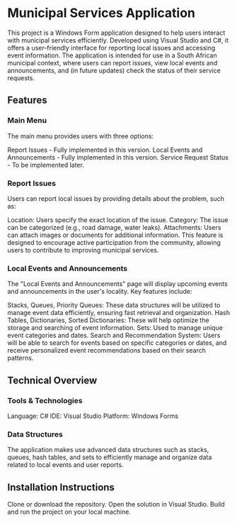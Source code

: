 # Municipal Services Application
This project is a Windows Form application designed to help users interact with municipal services efficiently. Developed using Visual Studio and C#, it offers a user-friendly interface for reporting local issues and accessing event information. The application is intended for use in a South African municipal context, where users can report issues, view local events and announcements, and (in future updates) check the status of their service requests.

## Features

### Main Menu
The main menu provides users with three options:

Report Issues - Fully implemented in this version.
Local Events and Announcements - Fully implemented in this version.
Service Request Status - To be implemented later.

### Report Issues

Users can report local issues by providing details about the problem, such as:

Location: Users specify the exact location of the issue.
Category: The issue can be categorized (e.g., road damage, water leaks).
Attachments: Users can attach images or documents for additional information.
This feature is designed to encourage active participation from the community, allowing users to contribute to improving municipal services.

### Local Events and Announcements

The "Local Events and Announcements" page will display upcoming events and announcements in the user's locality. Key features include:

Stacks, Queues, Priority Queues: These data structures will be utilized to manage event data efficiently, ensuring fast retrieval and organization.
Hash Tables, Dictionaries, Sorted Dictionaries: These will help optimize the storage and searching of event information.
Sets: Used to manage unique event categories and dates.
Search and Recommendation System: Users will be able to search for events based on specific categories or dates, and receive personalized event recommendations based on their search patterns.

## Technical Overview

### Tools & Technologies
Language: C#
IDE: Visual Studio
Platform: Windows Forms

### Data Structures
The application makes use advanced data structures such as stacks, queues, hash tables, and sets to efficiently manage and organize data related to local events and user reports.


## Installation Instructions
Clone or download the repository.
Open the solution in Visual Studio.
Build and run the project on your local machine.
